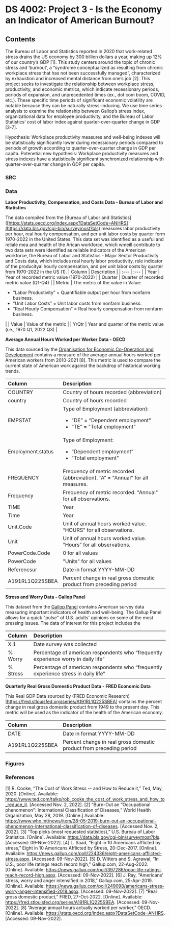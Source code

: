# DS 4002: Project 3 - Is the Economy an Indicator of American Burnout?
## Contents

The Bureau of Labor and Statistics reported in 2020 that work-related stress drains the US economy by 300 billion dollars a year, making up 12% of our country’s GDP [1]. This study centers around the topic of chronic stress and ‘burnout’, a “syndrome conceptualized as resulting from chronic workplace stress that has not been successfully managed”, characterized by exhaustion and increased mental distance from one’s job [2]. This project seeks to investigate the relationship between workplace stress, productivity, and economic metrics, which indicate recessionary periods, periods of expansion, and unprecedented times (ex., dot com boom, COVID, etc.). These specific time periods of significant economic volatility are notable because they can be naturally stress-inducing. We use time series analysis to examine the relationship between Gallop’s stress index, organizational data for employee productivity, and the Bureau of Labor Statistics’ cost of labor index against quarter-over-quarter change in GDP [3-7].

Hypothesis: Workplace productivity measures and well-being indexes will be statistically significantly lower during recessionary periods compared to periods of growth according to quarter-over-quarter change in GDP per capita. 
Potenetial new hypothesis: Workplace productivity measures and stress indexes have a statistically significant synchronized relationship with quarter-over-quarter change in GDP per capita. 

### SRC


### Data

**Labor Productivity, Compensation, and Costs Data - Bureau of Labor and Statistics**

The data compiled from the [Bureau of Labor and Statistics]([https://stats.oecd.org/index.aspx?DataSetCode=ANHRS](https://data.bls.gov/cgi-bin/surveymost?bls) measures labor productivity per hour, real hourly compensation, and per unit labor costs by quarter form 1970-2022 in the United States. This data set was identified as a useful and reliale mea and health of the Arican workforce, which wmeill contribute to 
two data sets were identified as reliable indicators of the American workforce, the Bureau of Labor and Statistics - Major Sector Productivity and Costs data, which includes real hourly labor productivity, rele indicator of the producityal hourly compensation, and per unit labor costs by quarter from 1970-2022 in the US (1).
| Column      | Description   |
| :---        |    :---   |
| Year      | Year of recorded metric value (1970-2022)   |
| Quarter   | Quarter of recorded metric value (Q1-Q4)      |
| Metric   | The metric of the value in Value: <ul><li>“Labor Productivity” = Quantifiable output per hour from nonfarm business.</li><li>“Unit Labor Costs” = Unit labor costs from nonfarm business.</li><li>“Real Hourly Compensation” = Real hourly compensation from nonfarm business.     </li></ul>|
| Value   | Value of the metric |
| YrQtr   | Year and quarter of the metric value (i.e., 1970 Q1, 2022 Q3)      |


**Average Annual Hours Worked per Worker Data - OECD**

This data sourced by the [Organisation for Economic Co-Operation and Development](https://stats.oecd.org/index.aspx?DataSetCode=ANHRS) contains a measure of the average annual hours worked per American workers from 2010-2021 [8]. This metric is used to compare the current state of American work against the backdrop of historical working trends.

| Column      | Description   |
| :---        |    :----   |
| COUNTRY      | Country of hours recorded (abbreviation)   |
| country   | Country of hours recorded      |
| EMPSTAT   | Type of Employment (abbreviation):   <ul><li>"DE” = “Dependent employment"</li><li>“TE” = "Total employment"</li></ul>|
| Employment.status   | Type of Employment:   <ul><li>“Dependent employment"</li><li>"Total employment"</li></ul>|
| FREQUENCY   | Frequency of metric recorded (abbreviation). “A” = "Annual" for all measures.      |
| Frequency   | Frequency of metric recorded. "Annual" for all observations.      |
| TIME   | Year      |
| Time   | Year      |
| Unit.Code   | Unit of annual hours worked value. “HOURS” for all observations.      |
| Unit   | Unit of annual hours worked value. “Hours” for all observations.      |
| PowerCode.Code   | 0 for all values      |
| PowerCode   | "Units" for all values      |
| Referencsur  | Date in format YYYY-MM-DD    |
| A191RL1Q225SBEA   | Percent change in real gross domestic product from preceding period      |

**Stress and Worry Data - Gallop Panel**

This dataset from the [Gallop Panel](https://www.gallup.com/174158/gallup-panel-methodology.aspx) contains American
survey data measuring important indicators of health and well-being. The Gallup Panel allows for a quick "pulse" of U.S. adults' opinions on some of the most pressing issues. The data of interest for this project includes the 

| Column      | Description   |
| :---        |    :----   |
| X.1      | Date survey was collected   |
| % Worry   | Percentage of american respondents who “frequently experience worry in daily life”      |
| % Stress   | Percentage of american respondents who “frequently experience stress in daily life”|


**Quarterly Real Gross Domestic Product Data - FRED Economic Data**

This Real GDP Data sourced by (FRED Economic Research)[https://fred.stlouisfed.org/series/A191RL1Q225SBEA] contains the percent change in real gross domestic product from 1949 to the present day. This metric will be used as the indicator of the health of the American economy.

| Column      | Description   |
| :---        |    :----   |
| DATE      | Date in format YYYY-MM-DD   |
| A191RL1Q225SBEA   | Percent change in real gross domestic product from preceding period      |





### Figures

### References
[1] R. Cooke, “The Cost of Work Stress -- and How to Reduce it,” Ted, May, 2020. [Online]. Available: https://www.ted.com/talks/rob_cooke_the_cost_of_work_stress_and_how_to_reduce_it. [Accessed Nov. 2, 2022].
[2] “Burn-Out an “Occupational phenomenon": International Classification of Diseases,” World Health Organization, May 28, 2019. [Online.] Available: https://www.who.int/news/item/28-05-2019-burn-out-an-occupational-phenomenon-international-classification-of-diseases. [Accessed Nov. 2, 2022].
[3] “Top picks (most requested statistics),” U.S. Bureau of Labor Statistics. [Online]. Available: https://data.bls.gov/cgi-bin/surveymost?bls. [Accessed: 09-Nov-2022]. 
[4] L. Saad, “Eight in 10 Americans afflicted by stress,” Eight in 10 Americans Afflicted by Stress, 20-Dec-2017. [Online]. Available: https://news.gallup.com/poll/224336/eight-americans-afflicted-stress.aspx. [Accessed: 09-Nov-2022]. 
[5] D. Witters and S. Agrawal, “In U.S., poor life ratings reach record high,” Gallup.com, 22-Aug-2022. [Online]. Available: https://news.gallup.com/poll/397286/poor-life-ratings-reach-record-high.aspx. [Accessed: 09-Nov-2022]. 
[6] J. Ray, “Americans' stress, worry and anger intensified in 2018,” Gallup.com, 25-Apr-2019. [Online]. Available: https://news.gallup.com/poll/249098/americans-stress-worry-anger-intensified-2018.aspx. [Accessed: 09-Nov-2022]. 
[7] “Real gross domestic product,” FRED, 27-Oct-2022. [Online]. Available: https://fred.stlouisfed.org/series/A191RL1Q225SBEA. [Accessed: 09-Nov-2022]. 
[8] “Average annual hours actually worked per worker,” OECD. [Online]. Available: https://stats.oecd.org/index.aspx?DataSetCode=ANHRS. [Accessed: 09-Nov-2022]. 


